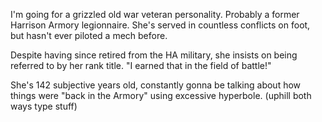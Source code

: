 I'm going for a grizzled old war veteran personality. Probably a former Harrison Armory legionnaire. She's served in countless conflicts on foot, but hasn't ever piloted a mech before. 

Despite having since retired from the HA military, she insists on being referred to by her rank title. "I earned that in the field of battle!" 

She's 142 subjective years old, constantly gonna be talking about how things were "back in the Armory" using excessive hyperbole. (uphill both ways type stuff)